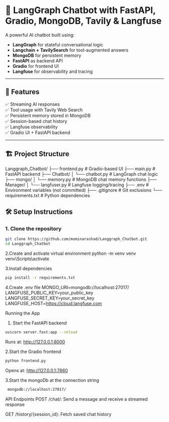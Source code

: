 # 🤖 LangGraph Chatbot with FastAPI, Gradio, MongoDB, Tavily & Langfuse

A powerful AI chatbot built using:

- **LangGraph** for stateful conversational logic
- **Langchain + TavilySearch** for tool-augmented answers
- **MongoDB** for persistent memory
- **FastAPI** as backend API
- **Gradio** for frontend UI
- **Langfuse** for observability and tracing

---

## 🚀 Features

✅ Streaming AI responses  
✅ Tool usage with Tavily Web Search  
✅ Persistent memory stored in MongoDB  
✅ Session-based chat history  
✅ Langfuse observability  
✅ Gradio UI + FastAPI backend

---

## 🏗️ Project Structure

Langgraph_Chatbot/
├── frontend.py # Gradio-based UI
├── main.py # FastAPI backend
├── Chatbot/
│ └── chatbot.py # LangGraph chat logic
├── mongo/
│ └── memory.py # MongoDB chat memory functions
├── Manager/
│ └── langfuser.py # Langfuse logging/tracing
├── .env # Environment variables (not committed)
├── .gitignore # Git exclusions
└── requirements.txt # Python dependencies

## 🛠️ Setup Instructions

### 1. Clone the repository
```bash
git clone https://github.com/mominarashad/Langgraph_Chatbot.git
cd Langgraph_Chatbot
```


2.Create and activate virtual environment
python -m venv venv
venv\Scripts\activate

3.Install dependencies
```bash
pip install -r requirements.txt
```

4.Create .env file
MONGO_URI=mongodb://localhost:27017/
LANGFUSE_PUBLIC_KEY=your_public_key
LANGFUSE_SECRET_KEY=your_secret_key
LANGFUSE_HOST=https://cloud.langfuse.com


Running the App
1. Start the FastAPI backend

```bash
uvicorn server.fast:app --reload
```
Runs at: http://127.0.0.1:8000

2.Start the Gradio frontend
```bash
python frontend.py
```
Opens at: http://127.0.0.1:7860

3.Start the mongoDb at the connection string 
```bash
 mongodb://localhost:27017/
```

API Endpoints
POST /chat/: Send a message and receive a streamed response

GET /history/{session_id}: Fetch saved chat history




